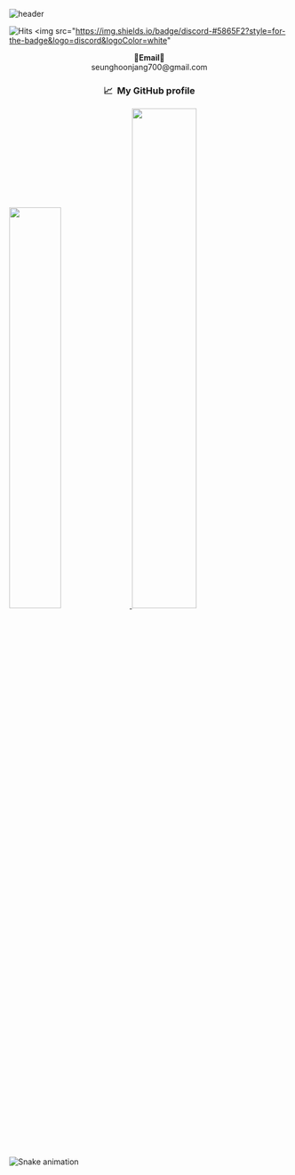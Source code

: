 <!--![header](https://capsule-render.vercel.app/api?type=waving&color=auto&height=250&section=header&text=wellcome👋&fontAlignY=40&fontSize=70)-->
![header](https://capsule-render.vercel.app/api?type=waving&color=auto&height=250&section=header&text=welcome👋&fontSize=70&animation=fadeIn&fontAlignY=38&desc=Seunghoon's%20GitHub%20Profile&descAlignY=55&descAlign=62)
<!--
**Seunghoon0326/Seunghoon0326** is a ✨ _special_ ✨ repository because its `README.md` (this file) appears on your GitHub profile.

Here are some ideas to get you started:

- 🔭 I’m currently working on ...
- 🌱 I’m currently learning ...
- 👯 I’m looking to collaborate on ...
- 🤔 I’m looking for help with ...
- 💬 Ask me about ...
- 📫 How to reach me: ...
- 😄 Pronouns: ...
- ⚡ Fun fact: ...
-->

![Hits](https://hits.seeyoufarm.com/api/count/incr/badge.svg?url=https%3A%2F%2Fgithub.com%2FSeunghoon0326&count_bg=%2328A4D7&title_bg=%2328A4D7&icon=&icon_color=%23E7E7E7&title=Seunghoon0326&edge_flat=true) <img src="https://img.shields.io/badge/discord-#5865F2?style=for-the-badge&logo=discord&logoColor=white"

<p align="center">
<Strong>📧Email📧</Strong><br>seunghoonjang700@gmail.com<br>
</p>

<!--<h3 align="center">
📈 &nbsp;My GitHub profile</h3>
<div align="center">
<a href="https://github.com/Seunghoon0326">
  <img height="180em" src="https://github-readme-stats.vercel.app/api?username=Seunghoon0326&show_icons=true&theme=radical" />
</a>
</div>-->

<h3 align="center">
  📈 &nbsp;My GitHub profile
</h3>
  
<a href="s">
  <img src="https://github-readme-stats.vercel.app/api/top-langs/?username=Seunghoon0326&exclude_repo=dkssud8150.github.io&layout=compact&theme=tokyonight" width=43%/>
</a>
<a href="s">
  <img src="https://github-readme-stats.vercel.app/api?username=Seunghoon0326&theme=tokyonight&show_icons=true" width="48%" />
</a>


![Snake animation](https://github.com/thepiyushmalhotra/thepiyushmalhotra/blob/output/github-contribution-grid-snake.svg)
